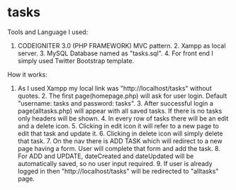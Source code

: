 # tasks
Tools and Language I used:
	
  1. CODEIGNITER 3.0 (PHP FRAMEWORK) MVC pattern.
	2. Xampp as local server.
	3. MySQL Database named as "tasks.sql".
	4. For front end I simply used Twitter Bootstrap template.

How it works:
	
  1. As I used Xampp my local link was "http://localhost/tasks" without quotes.
	2. The first page(homepage.php) will ask for user login. Default "username: tasks and password: tasks".
	3. After successful login a page(alltasks.php) will appear with all saved tasks. If there is no tasks only headers will be 	            shown.
	4. In every row of tasks there will be an edit and a delete icon. 
	5. Clicking in edit icon it will refer to a new page to edit that task and update it.
	6. Clicking in delete icon will simply delete that task.
	7. On the nav there is ADD TASK which will redirect to a new page having a form. User will complete that form and add the task.
	8. For ADD and UPDATE, dateCreated and dateUpdated will be automatically saved, so no user input required.
	9. If user is already logged in then "http://localhost/tasks" will be redirected to "alltasks" page.
